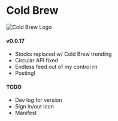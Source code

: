 # Cold Brew

![Cold Brew Logo]("./public/logo.png)

#### v0.0.17

- Stocks replaced w/ Cold Brew trending
- Circular API fixed
- Endless feed out of my control rn
- Posting!

#### TODO

- Dev log for version
- Sign in/out icon
- Manifest
